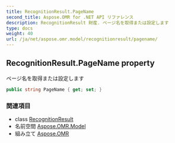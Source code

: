 ```yaml
---
title: RecognitionResult.PageName
second_title: Aspose.OMR for .NET API リファレンス
description: RecognitionResult 財産. ページ名を取得または設定します
type: docs
weight: 40
url: /ja/net/aspose.omr.model/recognitionresult/pagename/
---
```

## RecognitionResult.PageName property

ページ名を取得または設定します

```csharp
public string PageName { get; set; }
```

### 関連項目

* class [RecognitionResult](../)
* 名前空間 [Aspose.OMR.Model](../../recognitionresult/)
* 組み立て [Aspose.OMR](../../../)


